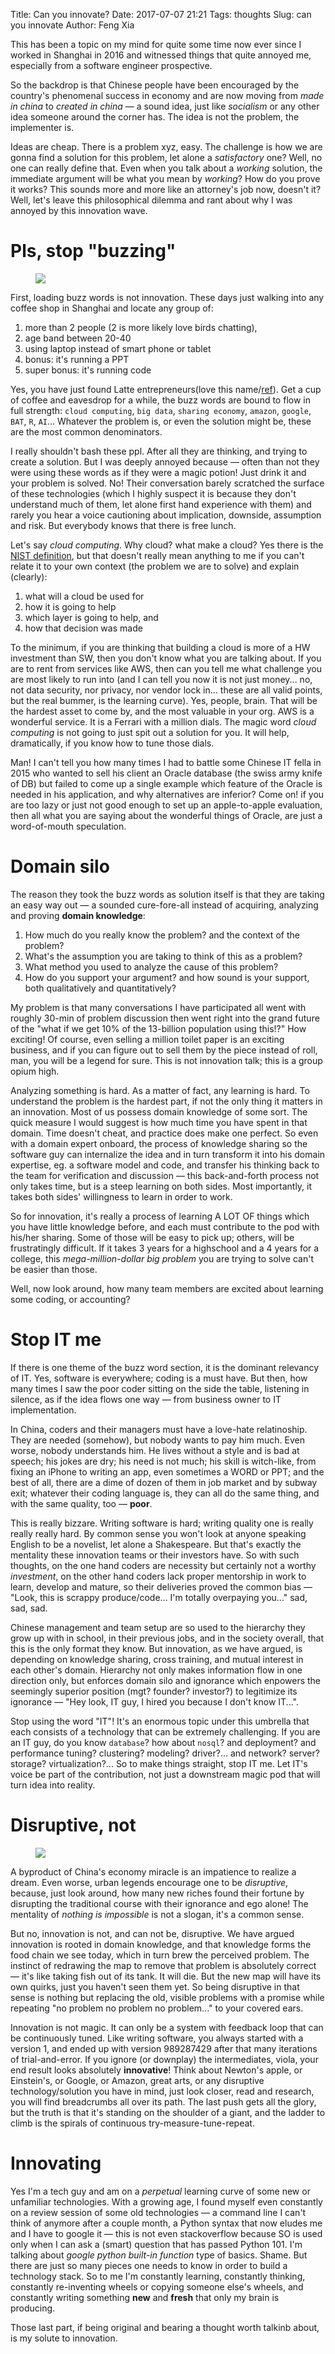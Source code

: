 Title: Can you innovate?
Date: 2017-07-07 21:21
Tags: thoughts
Slug: can you innovate
Author: Feng Xia


This has been a topic on my mind for quite some time now ever since I
worked in Shanghai in 2016 and witnessed things that quite annoyed me,
especially from a software engineer prospective. 

So the backdrop is that Chinese people have been encouraged by
the country's phenomenal success in economy and are now moving from _made in
china_ to _created in china_ &mdash; a sound idea, just like
_socialism_ or any other idea someone around the corner has. The
idea is not the problem, the implementer is.

Ideas are cheap. There is a problem xyz, easy. The challenge is how we
are gonna find a solution for this problem, let alone a _satisfactory_
one? Well, no one can really define that. Even when you talk about a
_working_ solution, the immediate argument will be what you mean by
_working_? How do you prove it works? This sounds more and more like
an attorney's job now, doesn't it? Well, let's leave this
philosophical dilemma and rant about why I was annoyed by this
innovation wave.

# Pls, stop "buzzing"

<figure class="col l6 m6 s12">
  <img src="/images/funny/startup.jpg"/>
</figure>

First, loading buzz words is not innovation.  These days just walking
into any coffee shop in Shanghai and locate any group of:

1. more than 2 people (2 is more likely love birds chatting), 
2. age band between 20-40
3. using laptop instead of smart phone or tablet
4. bonus: it's running a PPT
5. super bonus: it's running code

Yes, you have just found <span class="myhighlight"> Latte
entrepreneurs</span>(love this name/[ref][2]). Get a cup of coffee and
eavesdrop for a while, the buzz words are bound to flow in full
strength: `cloud computing`, `big data`, `sharing economy`, `amazon`,
`google`, `BAT`, `R`, `AI`...  Whatever the problem is, or even the
solution might be, these are the most common denominators.

[2]: https://www.peterjthomson.com/latte-entrepreneur/

I really shouldn't bash these ppl. After all they are thinking, and
trying to create a solution. But I was deeply annoyed because &mdash;
often than not they were using these words <span class="myhighlight">as
if they were a magic potion</span>! Just drink it and your problem is
solved. No! Their conversation barely scratched the surface of these
technologies (which I highly suspect it is because they don't
understand much of them, let alone first hand experience with them)
and rarely you hear a voice cautioning about implication, downside,
assumption and risk. But everybody knows that there is <span
class="myhighlight">free lunch</span>.

Let's say _cloud computing_. Why cloud? what make a cloud? Yes
there is the [NIST definition][1], but that doesn't really mean
anything to me if you can't relate it to your own context (the problem
we are to solve) and explain (clearly):

1. what will a cloud be used for
2. how it is going to help
3. which layer is going to help, and
4. how that decision was made

To the minimum, if you are thinking that building a cloud is more of a
HW investment than SW, then you don't know what you are talking
about. If you are to rent from services like AWS, 
then can you tell me <span class="myhighlight">what challenge you 
are most likely to run into</span> (and I can tell you now it is
not just money... no, not data security, nor privacy, nor vendor lock
in... these are all valid points, but the real bummer, is the learning
curve). <span class="myhighlight">Yes, people, brain</span>.  That
will be the hardest asset to come by, and the most valuable in your
org. AWS is a wonderful service. It is a Ferrari with a million
dials. The magic word _cloud computing_ is not going to just spit out
a solution for you. It will help, dramatically, if you know how to
tune those dials.

Man! I can't tell you how many times I had to battle
some Chinese IT fella in 2015 who wanted to sell his client
an Oracle database (the swiss army knife of DB) but
failed to come up a single example which feature of the Oracle is
needed in his application, and why alternatives are inferior? Come
on! if you are too lazy or just not good enough to set up an
apple-to-apple evaluation, then all what you are saying about the
wonderful things of Oracle, are just a word-of-mouth speculation.


[1]: http://nvlpubs.nist.gov/nistpubs/Legacy/SP/nistspecialpublication800-145.pdf

# Domain silo

The reason they took the buzz words as solution itself is that they
are taking an easy way out &mdash; a sounded cure-fore-all instead of
acquiring, analyzing and proving **domain knowledge**:

1. How much do you really know the problem?  and the context of the
   problem?
2. What's the assumption you are taking to think of this as a problem?
3. What method you used to analyze the cause of this problem?
4. How do you support your argument? and how sound is your support,
   both qualitatively and quantitatively?

My problem is that many conversations I have participated all went
with roughly 30-min of problem discussion then went right into
the grand future of the "what if we get 10% of the
13-billion population using this!?" How exciting! <span
class="myhighlight">Of course, even selling a million toilet paper is
an exciting business, and if you can figure out to sell them by the
piece instead of roll, man, you will be a legend for sure</span>.
This is not innovation talk; this is a group opium high.

Analyzing something is hard. As a matter of fact, any learning is
hard. To understand the problem is the hardest part, if not the only
thing it matters in an innovation. Most of us possess domain knowledge
of some sort. The quick measure I would suggest is how much time you
have spent in that domain. Time doesn't cheat, and practice does make
one perfect. So even with a domain expert onboard, the process of
knowledge sharing so the software guy can <span
class="myhighlight">internalize</span> the idea and in turn transform
it into his domain expertise, eg. a software model and code, and
transfer his thinking back to the team for verification and discussion
&mdash; this back-and-forth process not only takes time, but is a
steep learning on both sides. Most importantly, <span
class="myhighlight">it takes both sides' willingness to learn</span>
in order to work.

So for innovation, it's really a process of learning A LOT OF things
which you have little knowledge before, and each must contribute to
the pod with his/her sharing. Some of those will be easy to pick up;
others, will be frustratingly difficult. If it takes 3 years for a
highschool and a 4 years for a college, this _mega-million-dollar big
problem_ you are trying to solve can't be easier than those.

Well, now look around, how many team members are excited about
learning some coding, or accounting?

# Stop IT me

If there is one theme of the buzz word section, it is
the dominant relevancy of IT. Yes, software is everywhere; coding is a
must have. But then, how many times I saw the poor coder sitting on
the side the table, listening in silence, as if the idea flows one way
&mdash; from business owner to IT implementation.

In China, coders and their managers must have a love-hate
relatinoship. They are needed (somehow), but nobody wants to pay him
much. Even worse, nobody understands him. He lives without a style and
is bad at speech; his jokes are dry; his need is not much; his skill
is witch-like, from fixing an iPhone to writing an app, even sometimes
a WORD or PPT; and <span class="myhighlight"> the best of all, there
are a dime of dozen of them</span> in job market and by subway exit;
whatever their coding language is, they can all do the same thing, and
with the same quality, too &mdash; **poor**.

This is really bizzare. Writing software is hard; writing quality one
is really really really hard. By common sense you won't look at anyone
speaking English to be a novelist, let alone a Shakespeare. But that's
exactly the mentality these innovation teams or their investors
have. So with such thoughts, on the one hand coders are necessity but
certainly not a worthy _investment_, on the other hand coders lack proper
mentorship in work to learn, develop and mature, so their deliveries
proved the common bias &mdash; "Look, this is scrappy
produce/code... I'm totally overpaying you..." sad, sad, sad.

Chinese management and team setup are so used to the hierarchy they
grow up with in school, in their previous jobs, and in the society
overall, that this is the only format they know. But innovation, as we
have argued, is depending on knowledge sharing, cross training, and
mutual interest in each other's domain. Hierarchy not only makes
information flow in one direction only, but enforces domain silo and
ignorance which enpowers the seemingly superior position (mgt? founder? investor?)
to legitimize its ignorance &mdash; "Hey look, IT guy, I hired you
because I don't know IT...".

Stop using the word "IT"! It's an enormous topic under this umbrella
that each consists of a technology that can be extremely
challenging. If you are an IT guy, do you know `database`? how about
`nosql`? and deployment? and performance tuning? clustering? modeling?
driver?... and network? server? storage? virtualization?... So to make
things straight, <span class="myhighlight">stop IT me</span>. Let IT's
voice be part of the contribution, not just a downstream magic pod
that will turn idea into reality.

# Disruptive, not

<figure class="col l6 m6 s12">
  <img src="/images/funny/disruptive.jpg"/>
</figure>

A byproduct of China's economy miracle is an impatience to realize a
dream. Even worse, urban legends encourage one to be _disruptive_,
because, just look around, how many new riches found their fortune by
disrupting the traditional course with their ignorance and ego alone!
The mentality of _nothing is impossible_ is not a slogan, it's a
common sense.

But no, innovation is not, and can not be, disruptive. We have argued
innovation is rooted in domain knowledge, and that knowledge forms the
food chain we see today, which in turn brew the perceived problem. The
instinct of redrawing the map to remove that problem is absolutely
correct &mdash; it's like taking fish out of its tank. It will
die. But the new map will have its own quirks, just you haven't seen
them yet. <span class="myhighlight">So being disruptive in that sense
is nothing but replacing the old, visible problems with a promise
while repeating "no problem no problem no problem..." to your covered
ears</span>.

Innovation is not magic. It can only be a system with feedback loop
that can be continuously tuned. Like writing software, you always
started with a version 1, and ended up with version 989287429 after
that many iterations of trial-and-error. If you ignore (or downplay)
the intermediates, viola, your end result looks absolutely
**innovative**!  Think about Newton's apple, or Einstein's, or Google,
or Amazon, great arts, or any disruptive technology/solution you have
in mind, just look closer, read and research, you will find
breadcrumbs all over its path. The last push gets all the glory, but
the truth is that it's standing on the shoulder of a giant, and the
ladder to climb is the <span class="myhighlight">spirals of continuous try-measure-tune-repeat</span>.

# Innovating

Yes I'm a tech guy and am on a _perpetual_ learning curve of some new
or unfamiliar technologies. With a growing age, I found myself even
constantly on a review session of some old technologies &mdash; a
command line I can't think of anymore after a couple month, a Python
syntax that now eludes me and I have to google it &mdash; this is not
even stackoverflow because SO is used only when I can ask a (smart)
question that has passed Python 101. I'm talking about _google python
built-in function_ type of basics. Shame. But there are just so many
pieces one needs to know in order to build a technology stack.  So to
me I'm constantly learning, constantly thinking, constantly
re-inventing wheels or copying someone else's wheels, and constantly
writing something **new** and **fresh** that only my brain is
producing.

Those last part, if being original and bearing a thought worth
talkinb about, is my solute to innovation.

